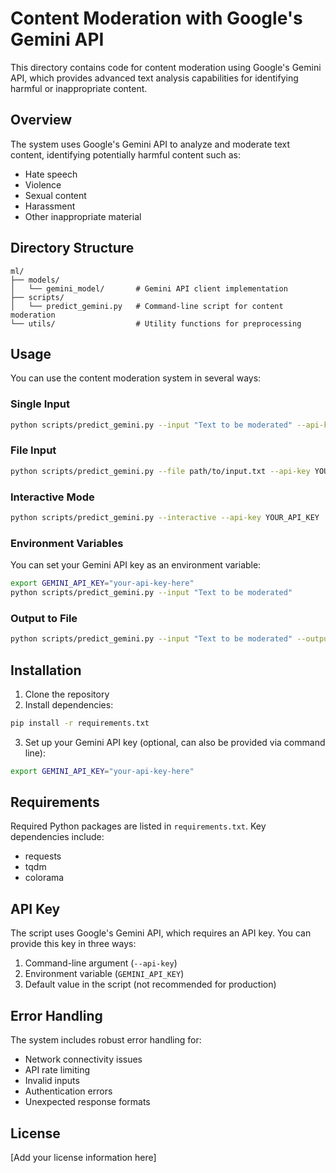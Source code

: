 # Content Moderation with Google's Gemini API

This directory contains code for content moderation using Google's Gemini API, which provides advanced text analysis capabilities for identifying harmful or inappropriate content.

## Overview

The system uses Google's Gemini API to analyze and moderate text content, identifying potentially harmful content such as:
- Hate speech
- Violence
- Sexual content
- Harassment
- Other inappropriate material

## Directory Structure

```
ml/
├── models/
│   └── gemini_model/       # Gemini API client implementation
├── scripts/
│   └── predict_gemini.py   # Command-line script for content moderation
└── utils/                  # Utility functions for preprocessing
```

## Usage

You can use the content moderation system in several ways:

### Single Input

```bash
python scripts/predict_gemini.py --input "Text to be moderated" --api-key YOUR_API_KEY
```

### File Input

```bash
python scripts/predict_gemini.py --file path/to/input.txt --api-key YOUR_API_KEY
```

### Interactive Mode

```bash
python scripts/predict_gemini.py --interactive --api-key YOUR_API_KEY
```

### Environment Variables

You can set your Gemini API key as an environment variable:

```bash
export GEMINI_API_KEY="your-api-key-here"
python scripts/predict_gemini.py --input "Text to be moderated"
```

### Output to File

```bash
python scripts/predict_gemini.py --input "Text to be moderated" --output results.json
```

## Installation

1. Clone the repository
2. Install dependencies:

```bash
pip install -r requirements.txt
```

3. Set up your Gemini API key (optional, can also be provided via command line):

```bash
export GEMINI_API_KEY="your-api-key-here"
```

## Requirements

Required Python packages are listed in `requirements.txt`. Key dependencies include:
- requests
- tqdm
- colorama

## API Key

The script uses Google's Gemini API, which requires an API key. You can provide this key in three ways:
1. Command-line argument (`--api-key`)
2. Environment variable (`GEMINI_API_KEY`) 
3. Default value in the script (not recommended for production)

## Error Handling

The system includes robust error handling for:
- Network connectivity issues
- API rate limiting
- Invalid inputs
- Authentication errors
- Unexpected response formats

## License

[Add your license information here]